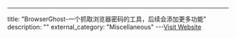---
title: "BrowserGhost-一个抓取浏览器密码的工具，后续会添加更多功能"
description: ""
external_category: "Miscellaneous"
---[Visit Website](https://github.com/QAX-A-Team/BrowserGhost)

